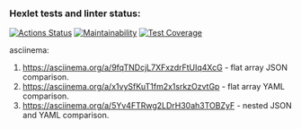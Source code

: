 ### Hexlet tests and linter status:
[![Actions Status](https://github.com/shadowaion/php-project-lvl2/workflows/hexlet-check/badge.svg)](https://github.com/shadowaion/php-project-lvl2/actions)
[![Maintainability](https://api.codeclimate.com/v1/badges/496a10043e4819ba6353/maintainability)](https://codeclimate.com/github/shadowaion/php-project-lvl2/maintainability)
[![Test Coverage](https://api.codeclimate.com/v1/badges/496a10043e4819ba6353/test_coverage)](https://codeclimate.com/github/shadowaion/php-project-lvl2/test_coverage)

asciinema:
1. https://asciinema.org/a/9fqTNDcjL7XFxzdrFtUIq4XcG - flat array JSON comparison.
2. https://asciinema.org/a/x1vySfKuT1fm2x1srkzOzvtGp - flat array YAML comparison.
3. https://asciinema.org/a/5Yv4FTRwg2LDrH30ah3TOBZyF - nested JSON and YAML comparison.
